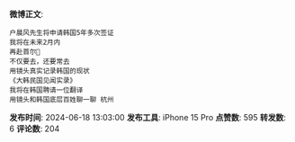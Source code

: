 **微博正文**: 
```
户晨风先生将申请韩国5年多次签证
我将在未来2月内
再赴首尔🙏
不仅要去，还要常去
用镜头真实记录韩国的现状
《大韩民国见闻实录》
我将在韩国聘请一位翻译
用镜头和韩国底层百姓聊一聊 杭州
```
**发布时间**: 2024-06-18 13:03:00
**发布工具**: iPhone 15 Pro
**点赞数**: 595
**转发数**: 6
**评论数**: 204
